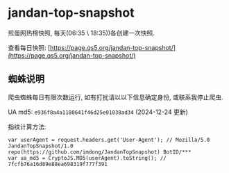 # jandan-top-snapshot

煎蛋网热榜快照, 每天(06:35 \ 18:35))各创建一次快照.

查看每日快照: [https://page.qs5.org/jandan-top-snapshot/](https://page.qs5.org/jandan-top-snapshot/)

## 蜘蛛说明

爬虫蜘蛛每日有限次数运行, 如有打扰请以以下信息确定身份, 或联系我停止爬虫.

UA md5: `e936f8a4a1180641f46d25e01038ad34` (2024-12-24 更新)

指纹计算方法: 
```
var userAgent = request.headers.get('User-Agent'); // Mozilla/5.0 JandanTopSnapshot/1.0 repo(https://github.com/imdong/JandanTopSnapshot) BotID/***
var ua_md5 = CryptoJS.MD5(userAgent).toString(); // 7fcfb76a16d89e88ea698319f777f391
```

